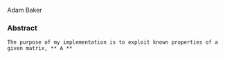 Adam Baker


### Abstract
    The purpose of my implementation is to exploit known properties of a given matrix, ** A **
